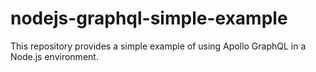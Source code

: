 # nodejs-graphql-simple-example
This repository provides a simple example of using Apollo GraphQL in a Node.js environment.
